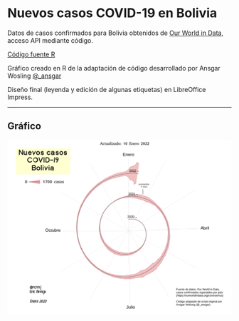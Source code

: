 # Nuevos casos COVID-19 en Bolivia

Datos de casos confirmados para Bolivia obtenidos de [Our World in Data](https://ourworldindata.org/coronavirus), acceso API mediante código. 


[Código fuente R](ny_corona_spiral_chart_Bolivia.R)

Gráfico creado en R de la adaptación de código desarrollado por Ansgar Wosling [@_ansgar](https://bydata.github.io/nyt-corona-spiral-chart/)

Diseño final (leyenda y edición de algunas etiquetas) en LibreOffice Impress.

---

## Gráfico

![](nuevos_casos_covid-19_Bolivia_2020-2022ene.png)
